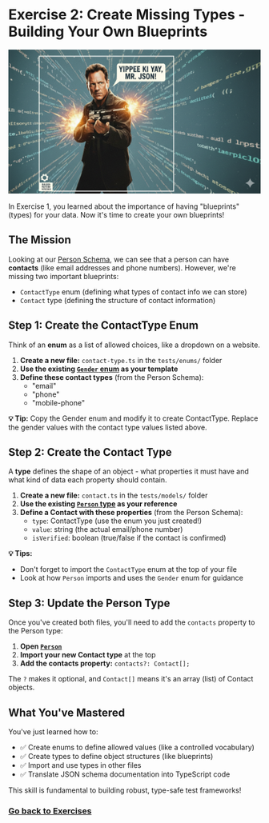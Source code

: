 # Exercise 2: Create Missing Types - Building Your Own Blueprints

![](../images//exercise2.png)

In Exercise 1, you learned about the importance of having "blueprints" (types) for your data. Now it's time to create your own blueprints!

## The Mission
Looking at our [Person Schema](./PERSON_SCHEMA.md), we can see that a person can have **contacts** (like email addresses and phone numbers). However, we're missing two important blueprints:
- `ContactType` enum (defining what types of contact info we can store)
- `Contact` type (defining the structure of contact information)

## Step 1: Create the ContactType Enum
Think of an **enum** as a list of allowed choices, like a dropdown on a website.

1. **Create a new file:** `contact-type.ts` in the `tests/enums/` folder
2. **Use the existing [`Gender` enum](../tests/enums/gender.ts) as your template**
3. **Define these contact types** (from the Person Schema):
   - "email"
   - "phone"
   - "mobile-phone"

**💡 Tip:** Copy the Gender enum and modify it to create ContactType. Replace the gender values with the contact type values listed above.

## Step 2: Create the Contact Type
A **type** defines the shape of an object - what properties it must have and what kind of data each property should contain.

1. **Create a new file:** `contact.ts` in the `tests/models/` folder
2. **Use the existing [`Person` type](../tests/models/person.ts) as your reference**
3. **Define a Contact with these properties** (from the Person Schema):
   - `type`: ContactType (use the enum you just created!)
   - `value`: string (the actual email/phone number)
   - `isVerified`: boolean (true/false if the contact is confirmed)

**💡 Tips:**
- Don't forget to import the `ContactType` enum at the top of your file
- Look at how `Person` imports and uses the `Gender` enum for guidance

## Step 3: Update the Person Type
Once you've created both files, you'll need to add the `contacts` property to the Person type:

1. **Open [`Person`](../tests/models/person.ts)**
2. **Import your new Contact type** at the top
3. **Add the contacts property:** `contacts?: Contact[];`

The `?` makes it optional, and `Contact[]` means it's an array (list) of Contact objects.

## What You've Mastered
You've just learned how to:
- ✅ Create enums to define allowed values (like a controlled vocabulary)
- ✅ Create types to define object structures (like blueprints)
- ✅ Import and use types in other files
- ✅ Translate JSON schema documentation into TypeScript code

This skill is fundamental to building robust, type-safe test frameworks!

### [Go back to Exercises](../README.md#exercises)
